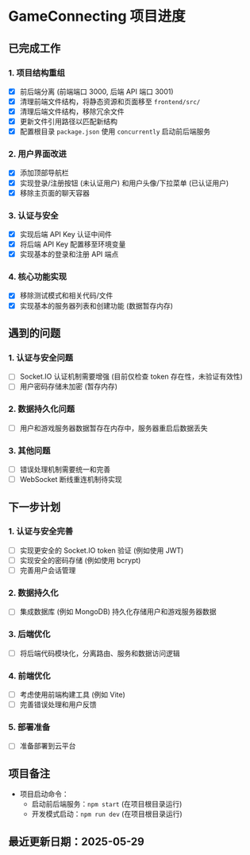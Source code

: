 # GameConnecting 项目进度

## 已完成工作

### 1. 项目结构重组
- [x] 前后端分离 (前端端口 3000, 后端 API 端口 3001)
- [x] 清理前端文件结构，将静态资源和页面移至 `frontend/src/`
- [x] 清理后端文件结构，移除冗余文件
- [x] 更新文件引用路径以匹配新结构
- [x] 配置根目录 `package.json` 使用 `concurrently` 启动前后端服务

### 2. 用户界面改进
- [x] 添加顶部导航栏
- [x] 实现登录/注册按钮 (未认证用户) 和用户头像/下拉菜单 (已认证用户)
- [x] 移除主页面的聊天容器

### 3. 认证与安全
- [x] 实现后端 API Key 认证中间件
- [x] 将后端 API Key 配置移至环境变量
- [x] 实现基本的登录和注册 API 端点

### 4. 核心功能实现
- [x] 移除测试模式和相关代码/文件
- [x] 实现基本的服务器列表和创建功能 (数据暂存内存)

## 遇到的问题

### 1. 认证与安全问题
- [ ] Socket.IO 认证机制需要增强 (目前仅检查 token 存在性，未验证有效性)
- [ ] 用户密码存储未加密 (暂存内存)

### 2. 数据持久化问题
- [ ] 用户和游戏服务器数据暂存在内存中，服务器重启后数据丢失

### 3. 其他问题
- [ ] 错误处理机制需要统一和完善
- [ ] WebSocket 断线重连机制待实现

## 下一步计划

### 1. 认证与安全完善
- [ ] 实现更安全的 Socket.IO token 验证 (例如使用 JWT)
- [ ] 实现安全的密码存储 (例如使用 bcrypt)
- [ ] 完善用户会话管理

### 2. 数据持久化
- [ ] 集成数据库 (例如 MongoDB) 持久化存储用户和游戏服务器数据

### 3. 后端优化
- [ ] 将后端代码模块化，分离路由、服务和数据访问逻辑

### 4. 前端优化
- [ ] 考虑使用前端构建工具 (例如 Vite)
- [ ] 完善错误处理和用户反馈

### 5. 部署准备
- [ ] 准备部署到云平台

## 项目备注

- 项目启动命令：
  - 启动前后端服务：`npm start` (在项目根目录运行)
  - 开发模式启动：`npm run dev` (在项目根目录运行)

## 最近更新日期：2025-05-29
